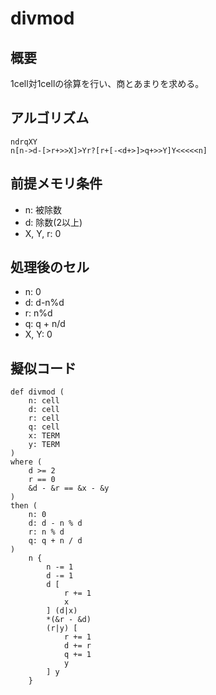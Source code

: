 # divmod

## 概要

1cell対1cellの徐算を行い、商とあまりを求める。

## アルゴリズム

```bf
ndrqXY
n[n->d-[>r+>>X]>Yr?[r+[-<d+>]>q+>>Y]Y<<<<<n]
```

## 前提メモリ条件

+ n: 被除数
+ d: 除数(2以上)
+ X, Y, r: 0

## 処理後のセル

+ n: 0
+ d: d-n%d
+ r: n%d
+ q: q + n/d
+ X, Y: 0

## 擬似コード

```
def divmod (
    n: cell
    d: cell
    r: cell
    q: cell
    x: TERM
    y: TERM
)
where (
    d >= 2
    r == 0
    &d - &r == &x - &y
)
then (
    n: 0
    d: d - n % d
    r: n % d
    q: q + n / d
)
    n {
        n -= 1
        d -= 1
        d [
            r += 1
            x
        ] (d|x)
        *(&r - &d)
        (r|y) [
            r += 1
            d += r
            q += 1
            y
        ] y
    }
```
